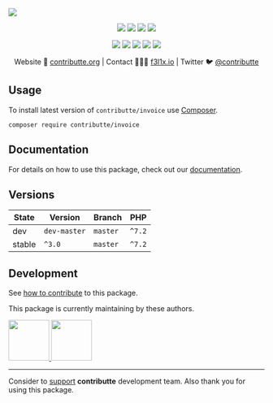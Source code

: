 ![](https://heatbadger.now.sh/github/readme/contributte/invoice/)

<p align=center>
    <a href="https://github.com/contributte/invoice/actions"><img src="https://badgen.net/github/checks/contributte/invoice"></a>
    <a href="https://coveralls.io/r/contributte/invoice"><img src="https://badgen.net/coveralls/c/github/contributte/invoice"></a>
    <a href="https://packagist.org/packages/contributte/invoice"><img src="https://badgen.net/packagist/dm/contributte/invoice"></a>
    <a href="https://packagist.org/packages/contributte/invoice"><img src="https://badgen.net/packagist/v/contributte/invoice"></a>
</p>
<p align=center>
    <a href="https://packagist.org/packages/contributte/invoice"><img src="https://badgen.net/packagist/php/contributte/invoice"></a>
    <a href="https://github.com/contributte/invoice"><img src="https://badgen.net/github/license/contributte/invoice"></a>
    <a href="https://bit.ly/ctteg"><img src="https://badgen.net/badge/support/gitter/cyan"></a>
    <a href="https://bit.ly/cttfo"><img src="https://badgen.net/badge/support/forum/yellow"></a>
    <a href="https://contributte.org/partners.html"><img src="https://badgen.net/badge/sponsor/donations/F96854"></a>
</p>

<p align=center>
    Website 🚀 <a href="https://contributte.org">contributte.org</a> | Contact 👨🏻‍💻 <a href="https://f3l1x.io">f3l1x.io</a> | Twitter 🐦 <a href="https://twitter.com/contributte">@contributte</a>
</p>

## Usage

To install latest version of `contributte/invoice` use [Composer](https://getcomposer.com).

```
composer require contributte/invoice
```

## Documentation

For details on how to use this package, check out our [documentation](.docs).

## Versions

| State       | Version       | Branch   | PHP     |
|-------------|---------------|----------|---------|
| dev         | `dev-master`  | `master` | `^7.2`  |
| stable      | `^3.0`        | `master` | `^7.2`  |

## Development

See [how to contribute](https://contributte.org/contributing.html) to this package.

This package is currently maintaining by these authors.

<a href="https://github.com/f3l1x">
    <img width="80" height="80" src="https://avatars2.githubusercontent.com/u/538058?v=3&s=80">
</a>
<a href="https://github.com/MartkCz">
    <img width="80" height="80" src="https://avatars2.githubusercontent.com/u/10145362?v=3&s=80">
</a>

-----

Consider to [support](https://contributte.org/partners.html) **contributte** development team.
Also thank you for using this package.
